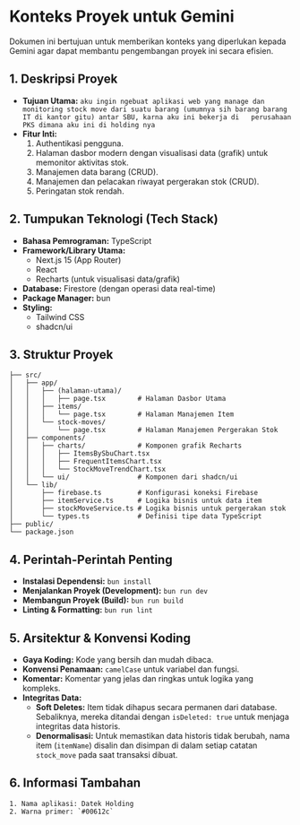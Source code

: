 # Konteks Proyek untuk Gemini

Dokumen ini bertujuan untuk memberikan konteks yang diperlukan kepada Gemini agar dapat membantu pengembangan proyek ini secara efisien.

## 1. Deskripsi Proyek

*   **Tujuan Utama:**
    `aku ingin ngebuat aplikasi web yang manage dan monitoring stock move dari suatu barang (umumnya sih barang barang IT di kantor gitu) antar SBU, karna aku ini bekerja di   perusahaan PKS dimana aku ini di holding nya`
*   **Fitur Inti:** 
    1.  Authentikasi pengguna.
    2.  Halaman dasbor modern dengan visualisasi data (grafik) untuk memonitor aktivitas stok.
    3.  Manajemen data barang (CRUD).
    4.  Manajemen dan pelacakan riwayat pergerakan stok (CRUD).
    5.  Peringatan stok rendah.

## 2. Tumpukan Teknologi (Tech Stack)

*   **Bahasa Pemrograman:** TypeScript
*   **Framework/Library Utama:**
    *   Next.js 15 (App Router)
    *   React
    *   Recharts (untuk visualisasi data/grafik)
*   **Database:** Firestore (dengan operasi data real-time)
*   **Package Manager:** bun
*   **Styling:**
    *   Tailwind CSS
    *   shadcn/ui

## 3. Struktur Proyek

    ├── src/
    │   ├── app/
    │   │   ├── (halaman-utama)/
    │   │   │   ├── page.tsx        # Halaman Dasbor Utama
    │   │   ├── items/
    │   │   │   └── page.tsx        # Halaman Manajemen Item
    │   │   └── stock-moves/
    │   │       └── page.tsx        # Halaman Manajemen Pergerakan Stok
    │   ├── components/
    │   │   ├── charts/             # Komponen grafik Recharts
    │   │   │   ├── ItemsBySbuChart.tsx
    │   │   │   ├── FrequentItemsChart.tsx
    │   │   │   └── StockMoveTrendChart.tsx
    │   │   └── ui/                 # Komponen dari shadcn/ui
    │   └── lib/
    │       ├── firebase.ts         # Konfigurasi koneksi Firebase
    │       ├── itemService.ts      # Logika bisnis untuk data item
    │       ├── stockMoveService.ts # Logika bisnis untuk pergerakan stok
    │       └── types.ts            # Definisi tipe data TypeScript
    ├── public/
    └── package.json

## 4. Perintah-Perintah Penting

*   **Instalasi Dependensi:** `bun install`
*   **Menjalankan Proyek (Development):** `bun run dev`
*   **Membangun Proyek (Build):** `bun run build`
*   **Linting & Formatting:** `bun run lint`

## 5. Arsitektur & Konvensi Koding

*   **Gaya Koding:** Kode yang bersih dan mudah dibaca.
*   **Konvensi Penamaan:** `camelCase` untuk variabel dan fungsi.
*   **Komentar:** Komentar yang jelas dan ringkas untuk logika yang kompleks.
*   **Integritas Data:**
    *   **Soft Deletes:** Item tidak dihapus secara permanen dari database. Sebaliknya, mereka ditandai dengan `isDeleted: true` untuk menjaga integritas data historis.
    *   **Denormalisasi:** Untuk memastikan data historis tidak berubah, nama item (`itemName`) disalin dan disimpan di dalam setiap catatan `stock_move` pada saat transaksi dibuat.

## 6. Informasi Tambahan
    1. Nama aplikasi: Datek Holding
    2. Warna primer: `#00612c`
